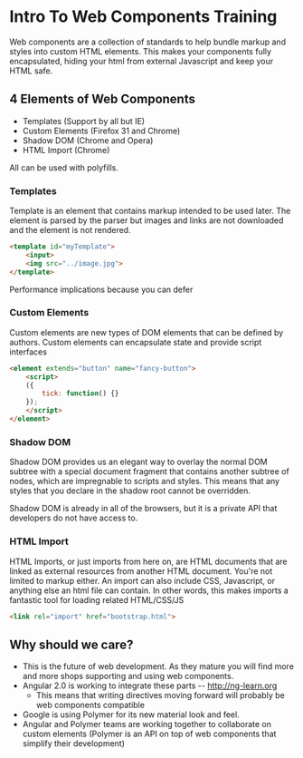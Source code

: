 # Intro To Web Components Training

Web components are a collection of standards to help bundle markup and styles into custom HTML elements. This makes your components fully encapsulated, hiding your html from external Javascript and keep your HTML safe.

## 4 Elements of Web Components

* Templates (Support by all but IE)
* Custom Elements (Firefox 31 and Chrome)
* Shadow DOM (Chrome and Opera)
* HTML Import (Chrome)

All can be used with polyfills.

### Templates

Template is an element that contains markup intended to be used later. The element is parsed by the parser but images and links are not downloaded and the element is not rendered.

```html
<template id="myTemplate">
	<input>
	<img src="../image.jpg">
</template>
```
Performance implications because you can defer 

### Custom Elements

Custom elements are new types of DOM elements that can be defined by authors. Custom elements can encapsulate state and provide script interfaces

```html
<element extends="button" name="fancy-button">
	<script>
	({
		tick: function() {}
	});
	</script>
</element>
```

### Shadow DOM

Shadow DOM provides us an elegant way to overlay the normal DOM subtree with a special document fragment that contains another subtree of nodes, which are impregnable to scripts and styles. This means that any styles that you declare in the shadow root cannot be overridden. 

Shadow DOM is already in all of the browsers, but it is a private API that developers do not have access to. 

### HTML Import

HTML Imports, or just imports from here on, are HTML documents that are linked as external resources from another HTML document. You're not limited to markup either. An import can also include CSS, Javascript, or anything else an html file can contain. In other words, this makes imports a fantastic tool for loading related HTML/CSS/JS

```html
<link rel="import" href="bootstrap.html">
```

## Why should we care?

* This is the future of web development. As they mature you will find more and more shops supporting and using web components. 
* Angular 2.0 is working to integrate these parts -- http://ng-learn.org  
	* This means that writing directives moving forward will probably be web components compatible
* Google is using Polymer for its new material look and feel. 
* Angular and Polymer teams are working together to collaborate on custom elements (Polymer is an API on top of web components that simplify their development)
